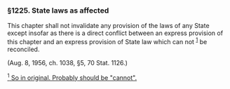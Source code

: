 ### §1225. State laws as affected ###

This chapter shall not invalidate any provision of the laws of any State except insofar as there is a direct conflict between an express provision of this chapter and an express provision of State law which can not <sup><a href="#1225_1_target" name="1225_1">1</a></sup> be reconciled.

(Aug. 8, 1956, ch. 1038, §5, 70 Stat. 1126.)

[<sup>1</sup> So in original. Probably should be "cannot".](#1225_1)